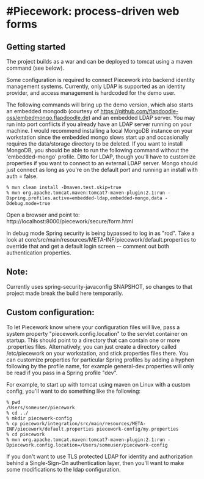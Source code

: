 #Piecework: process-driven web forms
=========

## Getting started

The project builds as a war and can be deployed to tomcat using a maven command (see below). 

Some configuration is required to connect Piecework into backend identity management systems. Currently, only LDAP is supported as an identity provider, and access management is hardcoded for the demo user. 

The following commands will bring up the demo version, which also starts an embedded mongodb (courtesy of https://github.com/flapdoodle-oss/embedmongo.flapdoodle.de) and an embedded LDAP server. 
You may run into port conflicts if you already have an LDAP server running on your machine. I would recommend installing
a local MongoDB instance on your workstation since the embedded mongo slows start up and occasionally requires the 
data/storage directory to be deleted. If you want to install MongoDB, you should be able to run the following
command without the 'embedded-mongo' profile. Ditto for LDAP, though you'll have to customize properties if you want
to connect to an external LDAP server. Mongo should just connect as long as you're on the default port and running
an install with auth = false. 

	% mvn clean install -Dmaven.test.skip=true
	% mvn org.apache.tomcat.maven:tomcat7-maven-plugin:2.1:run -Dspring.profiles.active=embedded-ldap,embedded-mongo,data -Ddebug.mode=true

Open a browser and point to: http://localhost:8000/piecework/secure/form.html

In debug mode Spring security is being bypassed to log in as "rod". Take a look at core/src/main/resources/META-INF/piecework/default.properties to override that and get a default login screen -- comment out both authentication properties.




## Note:

Currently uses spring-security-javaconfig SNAPSHOT, so changes to that project made break the build here temporarily.

## Custom configuration:

To let Piecework know where your configuration files will live, pass a system property "piecework.config.location" to the servlet container on startup. 
This should point to a directory that can contain one or more .properties files. Alternatively, you can just create a directory called
/etc/piecework on your workstation, and stick properties files there. You can customize properties for particular
Spring profiles by adding a hyphen following by the profile name, for example general-dev.properties will only be
read if you pass in a Spring profile "dev". 

For example, to start up with tomcat using maven on Linux with a custom config, you'll want to do something like the following:

	% pwd
	/Users/someuser/piecework
	% cd ../
	% mkdir piecework-config
	% cp piecework/integration/src/main/resources/META-INF/piecework/default.properties piecework-config/my.properties
	% cd piecework
	% mvn org.apache.tomcat.maven:tomcat7-maven-plugin:2.1:run -Dpiecework.config.location=/Users/someuser/piecework-config

If you don't want to use TLS protected LDAP for identity and authorization behind a Single-Sign-On authentication layer, then you'll want to make some modifications to the ldap configuration.



